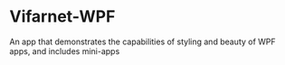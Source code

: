 # Vifarnet-WPF
An app that demonstrates the capabilities of styling and beauty of WPF apps, and includes mini-apps
